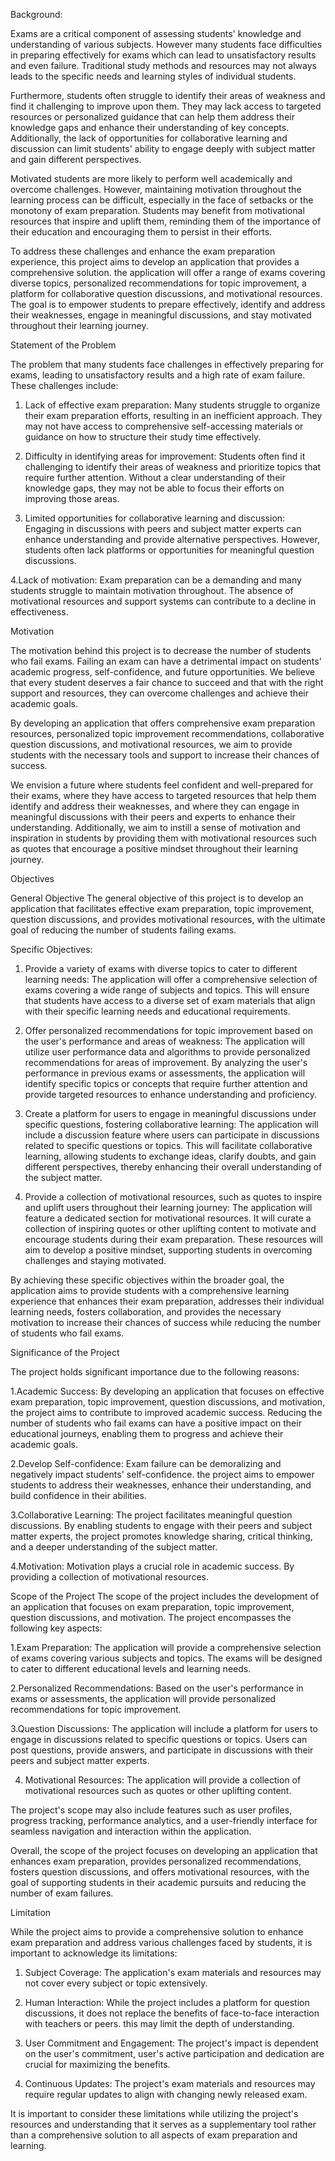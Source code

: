 Background:

Exams are a critical component of assessing students' knowledge and understanding of various subjects. However many students face difficulties in preparing effectively for exams which can lead to unsatisfactory results and even failure. Traditional study methods and resources may not always leads to the specific needs and learning styles of individual students.

Furthermore, students often struggle to identify their areas of weakness and find it challenging to improve upon them. They may lack access to targeted resources or personalized guidance that can help them address their knowledge gaps and enhance their understanding of key concepts. Additionally, the lack of opportunities for collaborative learning and discussion can limit students' ability to engage deeply with subject matter and gain different perspectives.

Motivated students are more likely to perform well academically and overcome challenges. However, maintaining motivation throughout the learning process can be difficult, especially in the face of setbacks or the monotony of exam preparation. Students may benefit from motivational resources that inspire and uplift them, reminding them of the importance of their education and encouraging them to persist in their efforts.

To address these challenges and enhance the exam preparation experience, this project aims to develop an application that provides a comprehensive solution. the application will offer a range of exams covering diverse topics, personalized recommendations for topic improvement, a platform for collaborative question discussions, and motivational resources. The goal is to empower students to prepare effectively, identify and address their weaknesses, engage in meaningful discussions, and stay motivated throughout their learning journey.

Statement of the Problem

The problem that many students face challenges in effectively preparing for exams, leading to unsatisfactory results and a high rate of exam failure. These challenges include:

1. Lack of effective exam preparation: Many students struggle to organize their exam preparation efforts, resulting in an inefficient approach. They may not have access to comprehensive self-accessing materials or guidance on how to structure their study time effectively.

2. Difficulty in identifying areas for improvement: Students often find it challenging to identify their areas of weakness and prioritize topics that require further attention. Without a clear understanding of their knowledge gaps, they may not be able to focus their efforts on improving those areas.

3. Limited opportunities for collaborative learning and discussion: Engaging in discussions with peers and subject matter experts can enhance understanding and provide alternative perspectives. However, students often lack platforms or opportunities for meaningful question discussions.

4.Lack of motivation: Exam preparation can be a demanding and many students struggle to maintain motivation throughout. The absence of motivational resources and support systems can contribute to a decline in effectiveness.

Motivation

The motivation behind this project is to decrease the number of students who fail exams. Failing an exam can have a detrimental impact on students' academic progress, self-confidence, and future opportunities. We believe that every student deserves a fair chance to succeed and that with the right support and resources, they can overcome challenges and achieve their academic goals.

By developing an application that offers comprehensive exam preparation resources, personalized topic improvement recommendations, collaborative question discussions, and motivational resources, we aim to provide students with the necessary tools and support to increase their chances of success. 

We envision a future where students feel confident and well-prepared for their exams, where they have access to targeted resources that help them identify and address their weaknesses, and where they can engage in meaningful discussions with their peers and experts to enhance their understanding. Additionally, we aim to instill a sense of motivation and inspiration in students by providing them with motivational resources such as quotes  that encourage a positive mindset throughout their learning journey.

Objectives

General Objective
The general objective of this project is to develop an application that facilitates effective exam preparation, topic improvement, question discussions, and provides motivational resources, with the ultimate goal of reducing the number of students failing exams.

Specific Objectives:
1. Provide a variety of exams with diverse topics to cater to different learning needs: The application will offer a comprehensive selection of exams covering a wide range of subjects and topics. This will ensure that students have access to a diverse set of exam materials that align with their specific learning needs and educational requirements.

2. Offer personalized recommendations for topic improvement based on the user's performance and areas of weakness: The application will utilize user performance data and algorithms to provide personalized recommendations for areas of improvement. By analyzing the user's performance in previous exams or assessments, the application will identify specific topics or concepts that require further attention and provide targeted resources to enhance understanding and proficiency.

3. Create a platform for users to engage in meaningful discussions under specific questions, fostering collaborative learning: The application will include a discussion feature where users can participate in discussions related to specific questions or topics. This will facilitate collaborative learning, allowing students to exchange ideas, clarify doubts, and gain different perspectives, thereby enhancing their overall understanding of the subject matter.

4. Provide a collection of motivational resources, such as quotes to inspire and uplift users throughout their learning journey: The application will feature a dedicated section for motivational resources. It will curate a collection of inspiring quotes or other uplifting content to motivate and encourage students during their exam preparation. These resources will aim to develop a positive mindset, supporting students in overcoming challenges and staying motivated.

By achieving these specific objectives within the broader goal, the application aims to provide students with a comprehensive learning experience that enhances their exam preparation, addresses their individual learning needs, fosters collaboration, and provides the necessary motivation to increase their chances of success while reducing the number of students who fail exams.

Significance of the Project

The project holds significant importance due to the following reasons:

1.Academic Success: By developing an application that focuses on effective exam preparation, topic improvement, question discussions, and motivation, the project aims to contribute to improved academic success. Reducing the number of students who fail exams can have a positive impact on their educational journeys, enabling them to progress and achieve their academic goals.

2.Develop Self-confidence: Exam failure can be demoralizing and negatively impact students' self-confidence.  the project aims to empower students to address their weaknesses, enhance their understanding, and build confidence in their abilities.

3.Collaborative Learning: The project facilitates meaningful question discussions. By enabling students to engage with their peers and subject matter experts, the project promotes knowledge sharing, critical thinking, and a deeper understanding of the subject matter.

4.Motivation: Motivation plays a crucial role in academic success. By providing a collection of motivational resources.

Scope of the Project
The scope of the project includes the development of an application that focuses on exam preparation, topic improvement, question discussions, and motivation. The project encompasses the following key aspects:

1.Exam Preparation: The application will provide a comprehensive selection of exams covering various subjects and topics. The exams will be designed to cater to different educational levels and learning needs. 

2.Personalized Recommendations: Based on the user's performance in exams or assessments, the application will provide personalized recommendations for topic improvement. 

3.Question Discussions: The application will include a platform for users to engage in discussions related to specific questions or topics. Users can post questions, provide answers, and participate in discussions with their peers and subject matter experts.

4. Motivational Resources: The application will provide a collection of motivational resources such as quotes or other uplifting content.

The project's scope may also include features such as user profiles, progress tracking, performance analytics, and a user-friendly interface for seamless navigation and interaction within the application.

Overall, the scope of the project focuses on developing an application that enhances exam preparation, provides personalized recommendations, fosters question discussions, and offers motivational resources, with the goal of supporting students in their academic pursuits and reducing the number of exam failures.

Limitation

While the project aims to provide a comprehensive solution to enhance exam preparation and address various challenges faced by students, it is important to acknowledge its limitations:

1. Subject Coverage: The application's exam materials and resources may not cover every subject or topic extensively.

2. Human Interaction: While the project includes a platform for question discussions, it does not replace the benefits of face-to-face interaction with teachers or peers. this may limit the depth of understanding.

3. User Commitment and Engagement: The project's impact is dependent on the user's commitment, user's active participation and dedication are crucial for maximizing the benefits.

4. Continuous Updates: The project's exam materials and resources may require regular updates to align with changing newly released exam. 

It is important to consider these limitations while utilizing the project's resources and understanding that it serves as a supplementary tool rather than a comprehensive solution to all aspects of exam preparation and learning.

